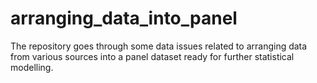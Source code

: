 # arranging_data_into_panel
The repository goes through some data issues related to arranging data from various sources into a panel dataset ready for further statistical modelling.
